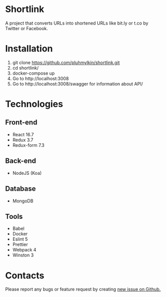 # Shortlink

A project that converts URLs into shortened URLs like bit.ly or t.co by Twitter or Facebook.



# Installation

1. git clone https://github.com/pluhmylkin/shortlink.git
2. cd shortlink/
3. docker-compose up
4. Go to http://localhost:3008
5. Go to http://localhost:3008/swagger for information about API/

# Technologies

## Front-end

* React 16.7
* Redux 3.7
* Redux-form 7.3

## Back-end

* NodeJS (Koa)

## Database

* MongoDB

## Tools

* Babel
* Docker
* Eslint 5
* Prettier
* Webpack 4
* Winston 3


# Contacts

Please report any bugs or feature request by creating [new issue on Github.](https://github.com/pluhmylkin/shortlink/issues/new)
